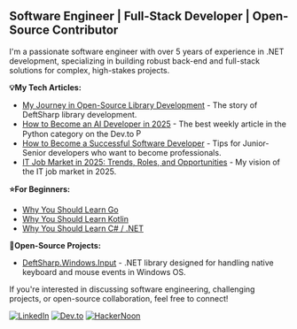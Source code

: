 ## Software Engineer | Full-Stack Developer | Open-Source Contributor

I'm a passionate software engineer with over 5 years of experience in .NET development, specializing in building robust back-end and full-stack solutions for complex, high-stakes projects.

**💡My Tech Articles:**

- [My Journey in Open-Source Library Development](https://dev.to/empiree/my-journey-in-open-source-library-development-375g) - The story of DeftSharp library development.
- [How to Become an AI Developer in 2025](https://dev.to/empiree/how-to-become-an-ai-developer-in-2025-full-guide-resources-a0p) - The best weekly article in the Python category on the Dev.to <img src="https://raw.githubusercontent.com/danielcranney/readme-generator/main/public/icons/skills/python-colored.svg" width="15" height="15" alt="Python" />
- [How to Become a Successful Software Developer](https://dev.to/empiree/how-to-become-a-successful-software-developer-in-2024-2f07) - Tips for Junior-Senior developers who want to become professionals.
- [IT Job Market in 2025: Trends, Roles, and Opportunities](https://dev.to/empiree/it-job-market-in-2025-trends-roles-and-opportunities-bf) - My vision of the IT job market in 2025.

**⭐For Beginners:**
- [Why You Should Learn Go](https://dev.to/empiree/why-you-should-learn-go-in-2025-308l)
- [Why You Should Learn Kotlin](https://dev.to/empiree/why-you-should-learn-kotlin-in-2025-47g0)
- [Why You Should Learn C# / .NET](https://dev.to/empiree/why-you-should-learn-cnet-in-2025-3l6f) 

**🌟Open-Source Projects:**

- [DeftSharp.Windows.Input](https://github.com/Empiree/DeftSharp.Windows.Input) - .NET library designed for handling native keyboard and mouse events in Windows OS. 

If you're interested in discussing software engineering, challenging projects, or open-source collaboration, feel free to connect!

[![LinkedIn](https://img.shields.io/badge/LinkedIn-Connect-blue?style=for-the-badge&logo=linkedin&)](https://www.linkedin.com/in/empiree)
[![Dev.to](https://img.shields.io/badge/Dev.to-Read%20Now-purple?style=for-the-badge&logo=dev.to)](https://dev.to/empiree)
[![HackerNoon](https://img.shields.io/badge/HackerNoon-Articles-4CAF50?style=for-the-badge&logo=hackernoon&logoColor=black)](https://hackernoon.com/u/empiree361)
